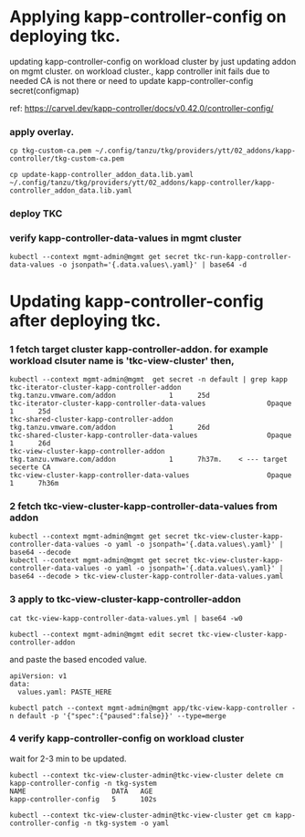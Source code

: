 # Applying kapp-controller-config on deploying tkc. 
updating kapp-controller-config on workload cluster by just updating addon on mgmt cluster.
on workload cluster., kapp controller init fails due to needed CA is not there or need to update kapp-controller-config secret(configmap) 

ref: https://carvel.dev/kapp-controller/docs/v0.42.0/controller-config/


### apply overlay.
```
cp tkg-custom-ca.pem ~/.config/tanzu/tkg/providers/ytt/02_addons/kapp-controller/tkg-custom-ca.pem

cp update-kapp-controller_addon_data.lib.yaml ~/.config/tanzu/tkg/providers/ytt/02_addons/kapp-controller/kapp-controller_addon_data.lib.yaml
```
### deploy TKC

### verify kapp-controller-data-values in mgmt cluster
```
kubectl --context mgmt-admin@mgmt get secret tkc-run-kapp-controller-data-values -o jsonpath='{.data.values\.yaml}' | base64 -d
```


# Updating kapp-controller-config after deploying tkc. 

### 1 fetch target cluster kapp-controller-addon. for example workload clsuter name is 'tkc-view-cluster' then, 
```
kubectl --context mgmt-admin@mgmt  get secret -n default | grep kapp
tkc-iterator-cluster-kapp-controller-addon                     tkg.tanzu.vmware.com/addon             1      25d
tkc-iterator-cluster-kapp-controller-data-values               Opaque                                 1      25d
tkc-shared-cluster-kapp-controller-addon                       tkg.tanzu.vmware.com/addon             1      26d
tkc-shared-cluster-kapp-controller-data-values                 Opaque                                 1      26d
tkc-view-cluster-kapp-controller-addon                         tkg.tanzu.vmware.com/addon             1      7h37m.    < --- target secerte CA
tkc-view-cluster-kapp-controller-data-values                   Opaque                                 1      7h36m
```
### 2 fetch tkc-view-cluster-kapp-controller-data-values from addon
```
kubectl --context mgmt-admin@mgmt get secret tkc-view-cluster-kapp-controller-data-values -o yaml -o jsonpath='{.data.values\.yaml}' | base64 --decode
kubectl --context mgmt-admin@mgmt get secret tkc-view-cluster-kapp-controller-data-values -o yaml -o jsonpath='{.data.values\.yaml}' | base64 --decode > tkc-view-cluster-kapp-controller-data-values.yaml
```

### 3 apply to tkc-view-cluster-kapp-controller-addon
```
cat tkc-view-kapp-controller-data-values.yml | base64 -w0
```

```
kubectl --context mgmt-admin@mgmt edit secret tkc-view-cluster-kapp-controller-addon
```
and paste the based encoded value.
```
apiVersion: v1
data:
  values.yaml: PASTE_HERE 
```
```
kubectl patch --context mgmt-admin@mgmt app/tkc-view-kapp-controller -n default -p '{"spec":{"paused":false}}' --type=merge
```


### 4 verify kapp-controller-config on workload cluster 
wait for 2-3 min to be updated.
```
kubectl --context tkc-view-cluster-admin@tkc-view-cluster delete cm kapp-controller-config -n tkg-system
NAME                     DATA   AGE
kapp-controller-config   5      102s

kubectl --context tkc-view-cluster-admin@tkc-view-cluster get cm kapp-controller-config -n tkg-system -o yaml
```


